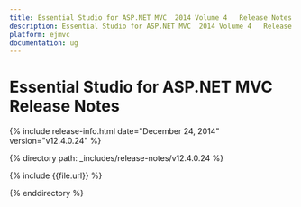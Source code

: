 ```yaml
---
title: Essential Studio for ASP.NET MVC  2014 Volume 4   Release Notes  
description: Essential Studio for ASP.NET MVC  2014 Volume 4   Release Notes  
platform: ejmvc
documentation: ug
---
```


# Essential Studio for ASP.NET MVC  Release Notes  

{% include release-info.html date="December 24, 2014"  version="v12.4.0.24" %} 


{% directory path: _includes/release-notes/v12.4.0.24 %}

{% include {{file.url}} %}

{% enddirectory %}